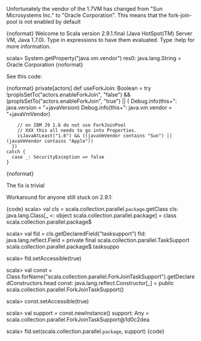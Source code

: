 Unfortunately the vendor of the 1.7VM has changed from "Sun Microsystems Inc." to "Oracle Corporation". This means that the fork-join-pool is not enabled by default		

{noformat}
Welcome to Scala version 2.9.1.final (Java HotSpot(TM) Server VM, Java 1.7.0).
Type in expressions to have them evaluated.
Type :help for more information.

scala>  System.getProperty("java.vm.vendor")
res0: java.lang.String = Oracle Corporation
{noformat}

See this code:

{noformat}
private[actors] def useForkJoin: Boolean =
    try !propIsSetTo("actors.enableForkJoin", "false") &&
      (propIsSetTo("actors.enableForkJoin", "true") || {
        Debug.info(this+": java.version = "+javaVersion)
        Debug.info(this+": java.vm.vendor = "+javaVmVendor)
      
        // on IBM J9 1.6 do not use ForkJoinPool
        // XXX this all needs to go into Properties.
        isJavaAtLeast("1.6") && ((javaVmVendor contains "Sun") || (javaVmVendor contains "Apple"))
      })
    catch {
      case _: SecurityException => false
    }
{noformat}

The fix is trivial

Workaround for anyone still stuck on 2.9.1:

{code}
scala> val cls = scala.collection.parallel.`package`.getClass
cls: java.lang.Class[_ <: object scala.collection.parallel.package] = class scala.collection.parallel.package$

scala> val fld = cls.getDeclaredField("tasksupport")
fld: java.lang.reflect.Field = private final scala.collection.parallel.TaskSupport scala.collection.parallel.package$.tasksuppo

scala> fld.setAccessible(true)

scala> val const = Class.forName("scala.collection.parallel.ForkJoinTaskSupport").getDeclaredConstructors.head
const: java.lang.reflect.Constructor[_] = public scala.collection.parallel.ForkJoinTaskSupport()

scala> const.setAccessible(true)

scala> val support = const.newInstance()
support: Any = scala.collection.parallel.ForkJoinTaskSupport@1d0c2dea

scala> fld.set(scala.collection.parallel.`package`, support)
{code}

